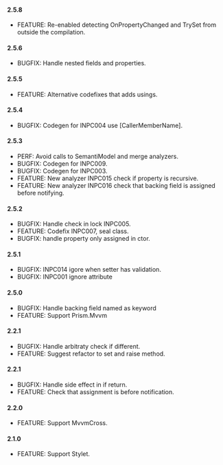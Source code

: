 #### 2.5.8
* FEATURE: Re-enabled detecting OnPropertyChanged and TrySet from outside the compilation.

#### 2.5.6
* BUGFIX: Handle nested fields and properties.

#### 2.5.5
* FEATURE: Alternative codefixes that adds usings.

#### 2.5.4
* BUGFIX: Codegen for INPC004 use [CallerMemberName].

#### 2.5.3
* PERF: Avoid calls to SemantiModel and merge analyzers.
* BUGFIX: Codegen for INPC009.
* BUGFIX: Codegen for INPC003.
* FEATURE: New analyzer INPC015 check if property is recursive.
* FEATURE: New analyzer INPC016 check that backing field is assigned before notifying.

#### 2.5.2
* BUGFIX: Handle check in lock INPC005.
* FEATURE: Codefix INPC007, seal class.
* BUGFIX: handle property only assigned in ctor.

#### 2.5.1
* BUGFIX: INPC014 igore when setter has validation.
* BUGFIX: INPC001 ignore attribute

#### 2.5.0
* BUGFIX: Handle backing field named as keyword 
* FEATURE: Support Prism.Mvvm

#### 2.2.1
* BUGFIX: Handle arbitraty check if different.
* FEATURE: Suggest refactor to set and raise method.

#### 2.2.1
* BUGFIX: Handle side effect in if return.
* FEATURE: Check that assignment is before notification.

#### 2.2.0
* FEATURE: Support MvvmCross.

#### 2.1.0
* FEATURE: Support Stylet.
